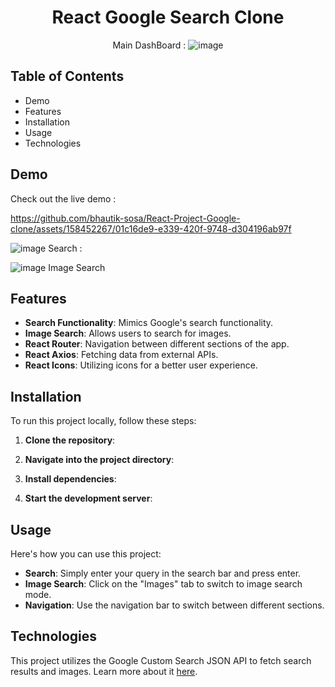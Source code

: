 <div align="center">

# React Google Search Clone

Main DashBoard :
![image](https://github.com/bhautik-sosa/React-Project-Google-clone/assets/158452267/025c66c9-1834-4622-94ca-4c36b20cc7f3)


</div>

## Table of Contents

- Demo
- Features
- Installation
- Usage
- Technologies

## Demo

Check out the live demo  :  

https://github.com/bhautik-sosa/React-Project-Google-clone/assets/158452267/01c16de9-e339-420f-9748-d304196ab97f




![image](https://github.com/bhautik-sosa/React-Project-Google-clone/assets/158452267/d5a3e592-a767-4b5a-886e-f611ccb3596e)
Search :



![image](https://github.com/bhautik-sosa/React-Project-Google-clone/assets/158452267/5657c1f3-4ea7-4ea8-bf62-cb59a7aba1ac)
Image Search


## Features

- **Search Functionality**: Mimics Google's search functionality.
- **Image Search**: Allows users to search for images.
- **React Router**: Navigation between different sections of the app.
- **React Axios**: Fetching data from external APIs.
- **React Icons**: Utilizing icons for a better user experience.

## Installation

To run this project locally, follow these steps:

1. **Clone the repository**:

2. **Navigate into the project directory**:


3. **Install dependencies**:


4. **Start the development server**:


## Usage

Here's how you can use this project:

- **Search**: Simply enter your query in the search bar and press enter.
- **Image Search**: Click on the "Images" tab to switch to image search mode.
- **Navigation**: Use the navigation bar to switch between different sections.

## Technologies

This project utilizes the Google Custom Search JSON API to fetch search results and images. Learn more about it [here](https://developers.google.com/custom-search). 

</div>

